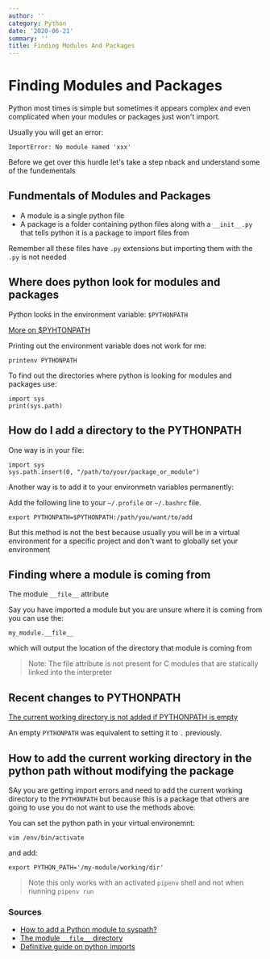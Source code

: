 ```yaml
---
author: ''
category: Python
date: '2020-06-21'
summary: ''
title: Finding Modules And Packages
---
```

# Finding Modules and Packages

Python most times is simple but sometimes it appears complex and even complicated when your modules or packages just won't import.

Usually you will get an error:

    ImportError: No module named 'xxx'

Before we get over this hurdle let's take a step nback and understand some of the fundementals

## Fundmentals of Modules and Packages

* A module is a single python file
* A package is a folder containing python files along with a `__init__.py` that tells python it is a package to import files from

Remember all these files have `.py` extensions but importing them with the `.py` is not needed

## Where does python look for modules and packages

Python looks in the environment variable: `$PYTHONPATH`

[More on $PYHTONPATH](https://docs.python.org/3/using/cmdline.html?highlight=pythonpath#envvar-PYTHONPATH)

Printing out the environment variable does not work for me:

    printenv PYTHONPATH

To find out the directories where python is looking for modules and packages use:

    import sys
    print(sys.path)


## How do I add a directory to the PYTHONPATH

One way is in your file:

    import sys
    sys.path.insert(0, "/path/to/your/package_or_module")

Another way is to add it to your environmetn variables permanently:

Add the following line to your `~/.profile` or `~/.bashrc` file.

    export PYTHONPATH=$PYTHONPATH:/path/you/want/to/add

But this method is not the best because usually you will be in a virtual environment for a specific project and don't want to globally set your environment

## Finding where a module is coming from

The module `__file__` attribute

Say you have imported a module but you are unsure where it is coming from you can use the:

    my_module.__file__

which will output the location of the directory that module is coming from

> Note: The file attribute is not present for C modules that are statically linked into the interpreter

## Recent changes to PYTHONPATH

[The current working directory is not added if PYTHONPATH is empty](https://docs.python.org/3/whatsnew/3.4.html#changes-in-python-command-behavior)

An empty `PYTHONPATH`  was equivalent to setting it to `.` previously.

## How to add the current working directory in the python path without modifying the package

SAy you are getting import errors and need to add the current working directory to the `PYTHONPATH` but because this is a package that others are going to use you do not want to use the methods above.

You can set the python path in your virtual environemnt:

`vim /env/bin/activate`

and add:

    export PYTHON_PATH='/my-module/working/dir'

> Note this only works with an activated `pipenv` shell and not when riunning `pipenv run`

### Sources

* [How to add a Python module to syspath?](https://askubuntu.com/questions/470982/how-to-add-a-python-module-to-syspath/471168)
* [The module `__file__` directory](https://leemendelowitz.github.io/blog/how-does-python-find-packages.html)
* [Definitive guide on python imports](https://chrisyeh96.github.io/2017/08/08/definitive-guide-python-imports.html)